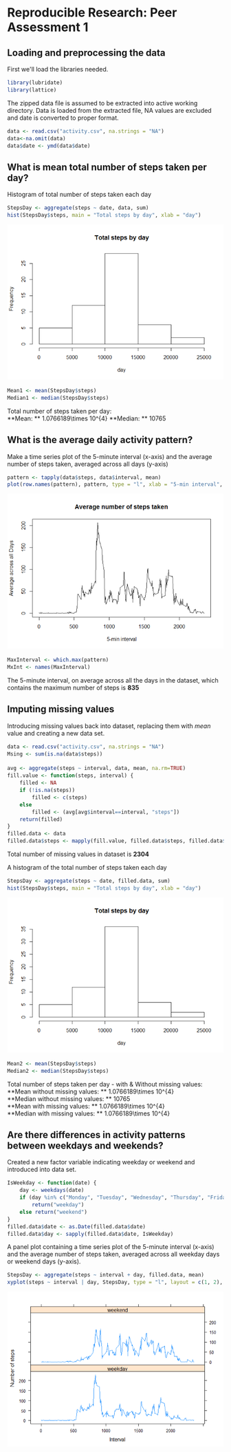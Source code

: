 # Reproducible Research: Peer Assessment 1


## Loading and preprocessing the data
First we'll load the libraries needed.  

```r
library(lubridate)
library(lattice)
```

The zipped data file is assumed to be extracted into active working directory. Data is loaded from the extracted file, NA values are excluded and date is converted to proper format.  


```r
data <- read.csv("activity.csv", na.strings = "NA")
data<-na.omit(data)
data$date <- ymd(data$date)
```


## What is mean total number of steps taken per day?
Histogram of total number of steps taken each day

```r
StepsDay <- aggregate(steps ~ date, data, sum)
hist(StepsDay$steps, main = "Total steps by day", xlab = "day")
```

![](PA1_template_files/figure-html/unnamed-chunk-3-1.png) 

```r
Mean1 <- mean(StepsDay$steps)
Median1 <- median(StepsDay$steps)
```
Total number of steps taken per day:  
**Mean: ** 1.0766189\times 10^{4}
**Median: ** 10765

## What is the average daily activity pattern?
Make a time series plot of the 5-minute interval (x-axis) and the average number of steps taken, averaged across all days (y-axis)


```r
pattern <- tapply(data$steps, data$interval, mean)
plot(row.names(pattern), pattern, type = "l", xlab = "5-min interval", ylab = "Average across all Days", main = "Average number of steps taken")
```

![](PA1_template_files/figure-html/unnamed-chunk-4-1.png) 

```r
MaxInterval <- which.max(pattern)
MxInt <- names(MaxInterval)
```
The 5-minute interval, on average across all the days in the dataset, which contains the maximum number of steps is **835**


## Imputing missing values
Introducing missing values back into dataset, replacing them with *mean* value and creating a new data set. 


```r
data <- read.csv("activity.csv", na.strings = "NA")
Msing <- sum(is.na(data$steps))

avg <- aggregate(steps ~ interval, data, mean, na.rm=TRUE)
fill.value <- function(steps, interval) {
    filled <- NA
    if (!is.na(steps))
        filled <- c(steps)
    else
        filled <- (avg[avg$interval==interval, "steps"])
    return(filled)
}
filled.data <- data
filled.data$steps <- mapply(fill.value, filled.data$steps, filled.data$interval)
```
Total number of missing values in dataset is **2304**

A histogram of the total number of steps taken each day


```r
StepsDay <- aggregate(steps ~ date, filled.data, sum)
hist(StepsDay$steps, main = "Total steps by day", xlab = "day")
```

![](PA1_template_files/figure-html/unnamed-chunk-6-1.png) 

```r
Mean2 <- mean(StepsDay$steps)
Median2 <- median(StepsDay$steps)
```
Total number of steps taken per day - with & Without missing values:  
**Mean without missing values: ** 1.0766189\times 10^{4}   
**Median without missing values: ** 10765  
**Mean with missing values: ** 1.0766189\times 10^{4}   
**Median with missing values: ** 1.0766189\times 10^{4}  


## Are there differences in activity patterns between weekdays and weekends?
Created a new factor variable indicating weekday or weekend and introduced into data set.


```r
IsWeekday <- function(date) {
    day <- weekdays(date)
    if (day %in% c("Monday", "Tuesday", "Wednesday", "Thursday", "Friday"))
        return("weekday")
    else return("weekend")
}
filled.data$date <- as.Date(filled.data$date)
filled.data$day <- sapply(filled.data$date, IsWeekday)
```
A panel plot containing a time series plot of the 5-minute interval (x-axis) and the average number of steps taken, averaged across all weekday days or weekend days (y-axis).


```r
StepsDay <- aggregate(steps ~ interval + day, filled.data, mean)
xyplot(steps ~ interval | day, StepsDay, type = "l", layout = c(1, 2), xlab = "Interval", ylab = "Number of steps")
```

![](PA1_template_files/figure-html/unnamed-chunk-8-1.png) 
